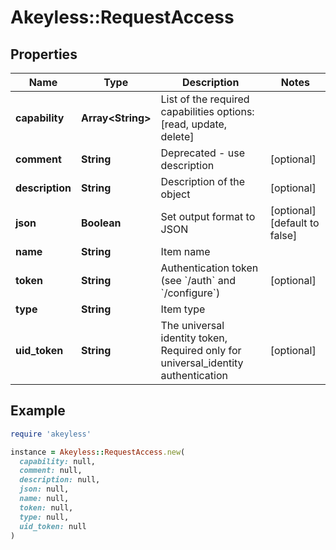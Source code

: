 # Akeyless::RequestAccess

## Properties

| Name | Type | Description | Notes |
| ---- | ---- | ----------- | ----- |
| **capability** | **Array&lt;String&gt;** | List of the required capabilities options: [read, update, delete] |  |
| **comment** | **String** | Deprecated - use description | [optional] |
| **description** | **String** | Description of the object | [optional] |
| **json** | **Boolean** | Set output format to JSON | [optional][default to false] |
| **name** | **String** | Item name |  |
| **token** | **String** | Authentication token (see &#x60;/auth&#x60; and &#x60;/configure&#x60;) | [optional] |
| **type** | **String** | Item type |  |
| **uid_token** | **String** | The universal identity token, Required only for universal_identity authentication | [optional] |

## Example

```ruby
require 'akeyless'

instance = Akeyless::RequestAccess.new(
  capability: null,
  comment: null,
  description: null,
  json: null,
  name: null,
  token: null,
  type: null,
  uid_token: null
)
```

